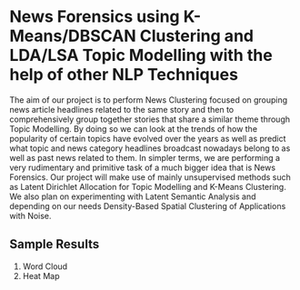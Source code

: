 # News Forensics using K-Means/DBSCAN Clustering and LDA/LSA Topic Modelling with the help of other NLP Techniques
 The aim of our project is to perform News Clustering focused on grouping news article headlines related to the same story and then to comprehensively group together stories that share a similar theme through Topic Modelling. By doing so we can look at the trends of how the popularity of certain topics have evolved over the years as well as predict what topic and news category headlines broadcast nowadays belong to as well as past news related to them. In simpler terms, we are performing a very rudimentary and primitive task of a much bigger idea that is News Forensics. Our project will make use of mainly unsupervised methods such as Latent Dirichlet Allocation for Topic Modelling and K-Means Clustering. We also plan on experimenting with Latent Semantic Analysis and depending on our needs Density-Based Spatial Clustering of Applications with Noise.

## Sample Results
1. Word Cloud
2. Heat Map 
